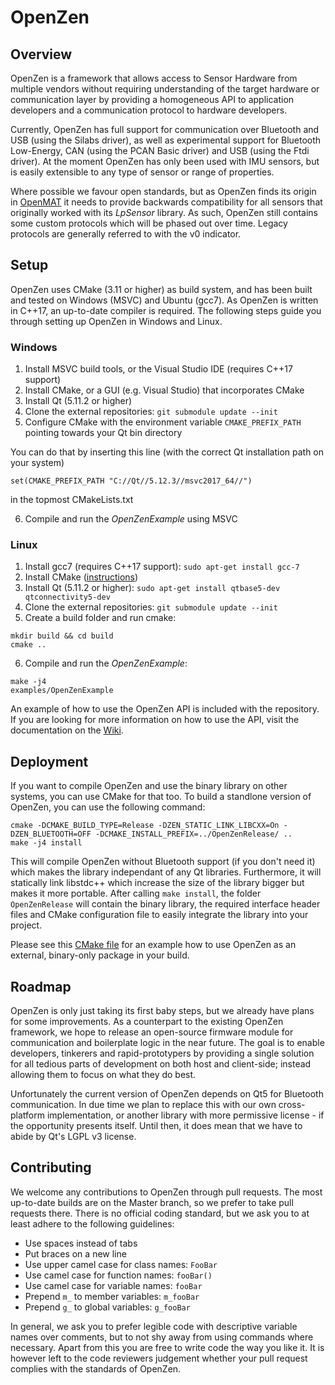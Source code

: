 # OpenZen

## Overview
OpenZen is a framework that allows access to Sensor Hardware from multiple vendors without requiring understanding of the target hardware or communication layer by providing a homogeneous API to application developers and a communication protocol to hardware developers.

Currently, OpenZen has full support for communication over Bluetooth and USB (using the Silabs driver), as well as experimental support for Bluetooth Low-Energy, CAN (using the PCAN Basic driver) and USB (using the Ftdi driver). At the moment OpenZen has only been used with IMU sensors, but is easily extensible to any type of sensor or range of properties.

Where possible we favour open standards, but as OpenZen finds its origin in [OpenMAT](https://bitbucket.org/lpresearch/openmat-2-os/) it needs to provide backwards compatibility for all sensors that originally worked with its *LpSensor* library. As such, OpenZen still contains some custom protocols which will be phased out over time. Legacy protocols are generally referred to with the v0 indicator.

## Setup

OpenZen uses CMake (3.11 or higher) as build system, and has been built and tested on Windows (MSVC) and Ubuntu (gcc7). As OpenZen is written in C++17, an up-to-date compiler is required. The following steps guide you through setting up OpenZen in Windows and Linux.

### Windows

1. Install MSVC build tools, or the Visual Studio IDE (requires C++17 support)
2. Install CMake, or a GUI (e.g. Visual Studio) that incorporates CMake
3. Install Qt (5.11.2 or higher)
4. Clone the external repositories: `git submodule update --init`
5. Configure CMake with the environment variable `CMAKE_PREFIX_PATH` pointing towards your Qt bin directory

You can do that by inserting this line (with the correct Qt installation path on your system)
```
set(CMAKE_PREFIX_PATH "C://Qt//5.12.3//msvc2017_64//")
```
in the topmost CMakeLists.txt

6. Compile and run the *OpenZenExample* using MSVC

### Linux

1. Install gcc7 (requires C++17 support): `sudo apt-get install gcc-7`
2. Install CMake ([instructions](https://peshmerge.io/how-to-install-cmake-3-11-0-on-ubuntu-16-04/))
3. Install Qt (5.11.2 or higher): `sudo apt-get install qtbase5-dev qtconnectivity5-dev`
4. Clone the external repositories: `git submodule update --init`
5. Create a build folder and run cmake:
```
mkdir build && cd build
cmake ..
```
6. Compile and run the *OpenZenExample*: 
```
make -j4
examples/OpenZenExample
```

An example of how to use the OpenZen API is included with the repository. If you are looking for more information on how to use the API, visit the documentation on the [Wiki](https://bitbucket.org/lpresearch/openzen/wiki/API%20Documentation).

## Deployment

If you want to compile OpenZen and use the binary library on other systems, you can use CMake for that too. To build a standlone version of OpenZen, you can use the following command:

```
cmake -DCMAKE_BUILD_TYPE=Release -DZEN_STATIC_LINK_LIBCXX=On -DZEN_BLUETOOTH=OFF -DCMAKE_INSTALL_PREFIX=../OpenZenRelease/ ..
make -j4 install
```

This will compile OpenZen without Bluetooth support (if you don't need it) which makes the library independant of any Qt libraries. Furthermore, it will statically link libstdc++ which increase the size of the library bigger but makes it more portable.
After calling `make install`, the folder `OpenZenRelease` will contain the binary library, the required interface header files and CMake configuration file to easily integrate the library into your project.

Please see this [CMake file](https://bitbucket.org/lpresearch/openzen/src/master/standalone_example/CMakeLists.txt) for an example how to use OpenZen as an external, binary-only package in your build.

## Roadmap

OpenZen is only just taking its first baby steps, but we already have plans for some improvements. As a counterpart to the existing OpenZen framework, we hope to release an open-source firmware module for communication and boilerplate logic in the near future. The goal is to enable developers, tinkerers and rapid-prototypers by providing a single solution for all tedious parts of development on both host and client-side; instead allowing them to focus on what they do best.

Unfortunately the current version of OpenZen depends on Qt5 for Bluetooth communication. In due time we plan to replace this with our own cross-platform implementation, or another library with more permissive license - if the opportunity presents itself. Until then, it does mean that we have to abide by Qt's LGPL v3 license.

## Contributing

We welcome any contributions to OpenZen through pull requests. The most up-to-date builds are on the Master branch, so we prefer to take pull requests there. There is no official coding standard, but we ask you to at least adhere to the following guidelines:

* Use spaces instead of tabs
* Put braces on a new line
* Use upper camel case for class names: `FooBar`
* Use camel case for function names: `fooBar()`
* Use camel case for variable names: `fooBar`
* Prepend `m_` to member variables: `m_fooBar`
* Prepend `g_` to global variables: `g_fooBar`

In general, we ask you to prefer legible code with descriptive variable names over comments, but to not shy away from using commands where necessary. Apart from this you are free to write code the way you like it. It is however left to the code reviewers judgement whether your pull request complies with the standards of OpenZen.
